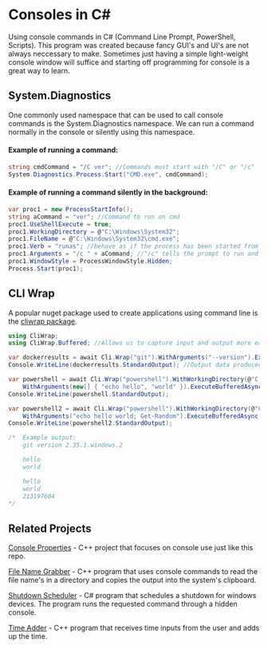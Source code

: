 # Consoles in C#
Using console commands in C# (Command Line Prompt, PowerShell, Scripts). This program was created because fancy GUI's and UI's are not always neccessary to make. Sometimes just having a simple light-weight console window will suffice and starting off programming for console is a great way to learn.

**System.Diagnostics**
-------------------------
One commonly used namespace that can be used to call console commands is the System.Diagnostics namespace. We can run a command normally in the console or silently using this namespace.

#### Example of running a command:
```cs
string cmdCommand = "/C ver"; //Commands must start with "/C" or "/c"
System.Diagnostics.Process.Start("CMD.exe", cmdCommand);
```

#### Example of running a command silently in the background:
```cs
var proc1 = new ProcessStartInfo();
string aCommand = "ver"; //Command to run on cmd
proc1.UseShellExecute = true;
proc1.WorkingDirectory = @"C:\Windows\System32";
proc1.FileName = @"C:\Windows\System32\cmd.exe";
proc1.Verb = "runas"; //behave as if the process has been started from Explorer with the "Run as Administrator" menu command
proc1.Arguments = "/c " + aCommand; //"/c" tells the prompt to run and terminate afterwards
proc1.WindowStyle = ProcessWindowStyle.Hidden;
Process.Start(proc1);
```

## CLI Wrap
A popular nuget package used to create applications using command line is the [cliwrap package](https://github.com/Tyrrrz/CliWrap).

```cs
using CliWrap;
using CliWrap.Buffered; //Allows us to capture input and output more easily

var dockerresults = await Cli.Wrap("git").WithArguments("--version").ExecuteBufferedAsync();
Console.WriteLine(dockerresults.StandardOutput); //Output data produced by underlying process

var powershell = await Cli.Wrap("powershell").WithWorkingDirectory(@"C:\").
    WithArguments(new[] { "echo hello", "world" }).ExecuteBufferedAsync();
Console.WriteLine(powershell.StandardOutput);

var powershell2 = await Cli.Wrap("powershell").WithWorkingDirectory(@"C:\").
    WithArguments("echo hello world; Get-Random").ExecuteBufferedAsync();
Console.WriteLine(powershell2.StandardOutput);

/*  Example output:
    git version 2.35.1.windows.2

    hello
    world

    hello
    world
    213197604
*/
```

**Related Projects**
----------
[Console Properties](https://github.com/Kttra/ConsoleProperties) - C++ project that focuses on console use just like this repo.

[File Name Grabber](https://github.com/Kttra/FileNameGrabber) - C++ program that uses console commands to read the file name's in a directory and copies the output into the system's clipboard.

[Shutdown Scheduler](https://github.com/Kttra/ShutdownScheduler) - C# program that schedules a shutdown for windows devices. The program runs the requested command through a hidden console.

[Time Adder](https://github.com/Kttra/TimeAdder) - C++ program that receives time inputs from the user and adds up the time.
